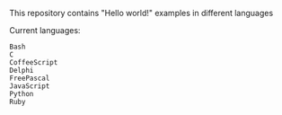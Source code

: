 This repository contains "Hello world!" examples in different languages

Current languages:

    Bash
    C
    CoffeeScript
    Delphi
    FreePascal
    JavaScript
    Python
    Ruby
